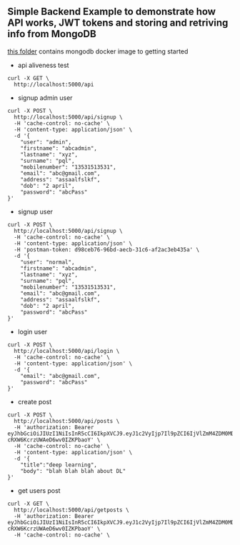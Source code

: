## Simple Backend Example to demonstrate how API works, JWT tokens and storing and retriving info from MongoDB


[this folder](https://github.com/parthvadhadiya/fakebook_node_backend/tree/master/mongoInfraDocker) contains mongodb docker image to getting started


- api aliveness test
```
curl -X GET \
  http://localhost:5000/api
```

- signup admin user
```
curl -X POST \
  http://localhost:5000/api/signup \
  -H 'cache-control: no-cache' \
  -H 'content-type: application/json' \
  -d '{
	"user": "admin",
	"firstname": "abcadmin",
	"lastname": "xyz",
	"surname": "pql",
	"mobilenumber": "13531513531",
	"email": "abc@gmail.com",
	"address": "assaalfslkf",
	"dob": "2 april",
	"password": "abcPass"
}'
```

- signup user
```
curl -X POST \
  http://localhost:5000/api/signup \
  -H 'cache-control: no-cache' \
  -H 'content-type: application/json' \
  -H 'postman-token: d98ceb76-96bd-aecb-31c6-af2ac3eb435a' \
  -d '{
	"user": "normal",
	"firstname": "abcadmin",
	"lastname": "xyz",
	"surname": "pql",
	"mobilenumber": "13531513531",
	"email": "abc@gmail.com",
	"address": "assaalfslkf",
	"dob": "2 april",
	"password": "abcPass"
}'
```

- login user
```
curl -X POST \
  http://localhost:5000/api/login \
  -H 'cache-control: no-cache' \
  -H 'content-type: application/json' \
  -d '{
	"email": "abc@gmail.com",
	"password": "abcPass"
}'
```

- create post
```
curl -X POST \
  http://localhost:5000/api/posts \
  -H 'authorization: Bearer eyJhbGciOiJIUzI1NiIsInR5cCI6IkpXVCJ9.eyJ1c2VyIjp7Il9pZCI6IjVlZmM4ZDM0MDhjYmU5M2MwOTJlNTk0YiIsInVzZXIiOiJhZG1pbiIsImZpcnN0bmFtZSI6ImFiY2FkbWluIiwibGFzdG5hbWUiOiJ4eXoiLCJzdXJuYW1lIjoicHFsIiwibW9iaWxlbnVtYmVyIjoiMTM1MzE1MTM1MzEiLCJlbWFpbCI6ImFiY0BnbWFpbC5jb20iLCJhZGRyZXNzIjoiYXNzYWFsZnNsa2YiLCJkb2IiOiIyIGFwcmlsIiwicGFzc3dvcmQiOiIkMmIkMTAkTGFHLnJSNmw2T0NucWkvQ0pETFZFLkhVcVNKZUJ2dGNFOVhxQ2ozRHRvNWFZWEx0SFZYdFMifSwiaWF0IjoxNTkzNjEwMDY3fQ.1mNiRYpmn4nt7evT-cRXW6KcrzUWAeD6wv0IZKPbaoY' \
  -H 'cache-control: no-cache' \
  -H 'content-type: application/json' \
  -d '{
	"title":"deep learning",
	"body": "blah blah blah about DL"
}'
```

- get users post
```
curl -X GET \
  http://localhost:5000/api/getposts \
  -H 'authorization: Bearer eyJhbGciOiJIUzI1NiIsInR5cCI6IkpXVCJ9.eyJ1c2VyIjp7Il9pZCI6IjVlZmM4ZDM0MDhjYmU5M2MwOTJlNTk0YiIsInVzZXIiOiJhZG1pbiIsImZpcnN0bmFtZSI6ImFiY2FkbWluIiwibGFzdG5hbWUiOiJ4eXoiLCJzdXJuYW1lIjoicHFsIiwibW9iaWxlbnVtYmVyIjoiMTM1MzE1MTM1MzEiLCJlbWFpbCI6ImFiY0BnbWFpbC5jb20iLCJhZGRyZXNzIjoiYXNzYWFsZnNsa2YiLCJkb2IiOiIyIGFwcmlsIiwicGFzc3dvcmQiOiIkMmIkMTAkTGFHLnJSNmw2T0NucWkvQ0pETFZFLkhVcVNKZUJ2dGNFOVhxQ2ozRHRvNWFZWEx0SFZYdFMifSwiaWF0IjoxNTkzNjEwMDY3fQ.1mNiRYpmn4nt7evT-cRXW6KcrzUWAeD6wv0IZKPbaoY' \
  -H 'cache-control: no-cache' \
  
```

